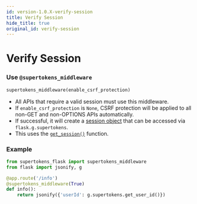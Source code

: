 ```yaml
---
id: version-1.0.X-verify-session
title: Verify Session
hide_title: true
original_id: verify-session
---
```


# Verify Session

### Use `@supertokens_middleware`
```python
supertokens_middleware(enable_csrf_protection)
```
- All APIs that require a valid session must use this middleware.
- If `enable_csrf_protection` is `None`, CSRF protection will be applied to all non-GET and non-OPTIONS APIs automatically.
- If successful, it will create a [session object](./session-object) that can be accessed via `flask.g.supertokens`.
- This uses the [`get_session()`](../api-reference/get-session) function.

<div class="divider"></div>

### Example
```python
from supertokens_flask import supertokens_middleware
from flask import jsonify, g

@app.route('/info')
@supertokens_middleware(True)
def info():
    return jsonify({'userId': g.supertokens.get_user_id()})
```